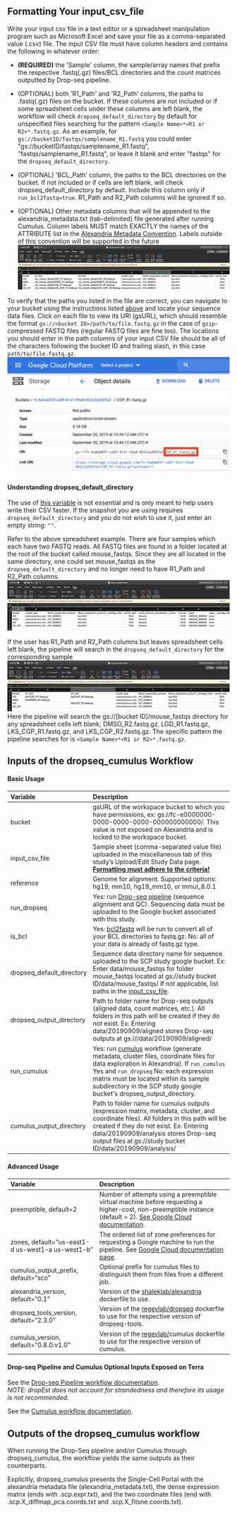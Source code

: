 ## Formatting Your input_csv_file

Write your input csv file in a text editor or a spreadsheet manipulation program such as Microsoft Excel and save your file as a comma-separated value (.csv) file. The input CSV file must have column headers and contains the following in whatever order:

* **(REQUIRED)** the 'Sample' column, the sample/array names that prefix the respective .fastq(.gz) files/BCL directories and the count matrices outputted by Drop-seq pipeline.

* (OPTIONAL) both 'R1_Path' and 'R2_Path' columns, the paths to .fastq(.gz) files on the bucket. If these columns are not included or if some spreadsheet cells under these columns are left blank, the workflow will check `dropseq_default_directory` by default for unspecified files searching for the pattern `<Sample Name>*<R1 or R2>*.fastq.gz`. As an example, for `gs://bucketID/fastqs/samplename_R1.fastq` you could enter "gs://bucketID/fastqs/samplename_R1.fastq", "fastqs/samplename_R1.fastq", or leave it blank and enter "fastqs" for the `dropseq_default_directory`.

* (OPTIONAL) 'BCL_Path' column, the paths to the BCL directories on the bucket. If not included or if cells are left blank, will check dropseq_default_directory by default. Include this column only if `run_bcl2fastq=true`. R1_Path and R2_Path columns will be ignored if so.

* (OPTIONAL) Other metadata columns that will be appended to the alexandria_metadata.txt (tab-delimited) file generated after running Cumulus. Column labels MUST match EXACTLY the names of the ATTRIBUTE list in the [Alexandria Metadata Convention](https://alexandria-scrna-data-library.readthedocs.io/en/latest/metadata/#the-alexandria-metadata-convention). Labels outside of this convention will be supported in the future ![](imgs/csv.png)

To verify that the paths you listed in the file are correct, you can navigate to your bucket using the instructions listed [above](https://alexandria-scrna-data-library.readthedocs.io/en/latest/terra/#3-add-your-sequence-data-and-input-csv-file) and locate your sequence data files. Click on each file to view its URI (gsURL), which should resemble the format `gs://<bucket ID>/path/to/file.fastq.gz` in the case of `gzip`-compressed FASTQ files (regular FASTQ files are fine too). The locations you should enter in the path columns of your input CSV file should be all of the characters following the bucket ID and trailing slash, in this case `path/to/file.fastq.gz`. ![](imgs/scp/bucket2.png)
  
#### Understanding dropseq_default_directory
The use of [this variable](https://alexandria-scrna-data-library.readthedocs.io/en/latest/dropseq_cumulus/#basic-usage) is not essential and is only meant to help users write their CSV faster. If the snapshot you are using requires `dropseq_default_directory` and you do not wish to use it, just enter an empty string: `""`.

Refer to the above spreadsheet example. There are four samples which each have two FASTQ reads. All FASTQ files are found in a folder located at the root of the bucket called mouse_fastqs. Since they are all located in the same directory, one could set mouse_fastqs as the `dropseq_default_directory` and no longer need to have R1_Path and R2_Path columns. ![](imgs/csv2.png) 
  
If the user has R1_Path and R2_Path columns but leaves spreadsheet cells left blank, the pipeline will search in the `dropseq_default_directory` for the corresponding sample ![](imgs/csv3.png)
Here the pipeline will search the gs://[bucket ID]/mouse_fastqs directory for any spreadsheet cells left blank; DMSO_R2.fastq.gz, LGD_R1.fastq.gz, LKS_CGP_R1.fastq.gz, and LKS_CGP_R2.fastq.gz. The specific pattern the pipeline searches for is `<Sample Name>*<R1 or R2>*.fastq.gz`.

## Inputs of the dropseq_cumulus Workflow
#### Basic Usage
**Variable**|**Description**
:-----------|:--------------
bucket | gsURL of the workspace bucket to which you have permissions, ex: gs://fc-e0000000-0000-0000-0000-000000000000/. This value is not exposed on Alexandria and is locked to the workspace bucket.
input\_csv\_file | Sample sheet (comma-separated value file) uploaded in the miscellaneous tab of this study’s Upload/Edit Study Data page. [**Formatting must adhere to the criteria!**](https://alexandria-scrna-data-library.readthedocs.io/en/latest/dropseq_cumulus/#formatting-your-input_csv_file) 
reference | Genome for alignment. Supported options: hg19, mm10, hg19_mm10, or mmul_8.0.1 
run\_dropseq | Yes: run [Drop-seq pipeline](https://cumulus-doc.readthedocs.io/en/latest/drop_seq.html) (sequence alignment and QC). Sequencing data must be uploaded to the Google bucket associated with this study.
is\_bcl | Yes: [bcl2fastq](https://support.illumina.com/content/dam/illumina-support/documents/documentation/software_documentation/bcl2fastq/bcl2fastq_letterbooklet_15038058brpmi.pdf) will be run to convert all of your BCL directories to fastq.gz. No: all of your data is already of fastq.gz type.
dropseq\_default\_directory | Sequence data directory name for sequence uploaded to the SCP study google bucket. Ex: Enter data/mouse_fastqs for folder mouse_fastqs located at gs://study bucket ID/data/mouse_fastqs/ If not applicable, list paths in the [input_csv_file](http://broad.io/alexandria-format). 
dropseq\_output\_directory | Path to folder name for Drop-seq outputs (aligned data, count matrices, etc.). All folders in this path will be created if they do not exist. Ex: Entering data/20190909/aligned stores Drop-seq outputs at gs:///data/20190909/aligned/
run\_cumulus | Yes: run [cumulus](https://cumulus-doc.readthedocs.io/en/latest/cumulus.html) workflow (generate metadata, cluster files, coordinate files for data exploration in Alexandria). If `run_cumulus` Yes and `run_dropseq` No: each expression matrix must be located within its sample subdirectory in the SCP study google bucket's dropseq_output_directory.
cumulus\_output\_directory | Path to folder name for cumulus outputs (expression matrix, metadata, cluster, and coordinate files). All folders in this path will be created if they do not exist. Ex: Entering data/20190909/analysis stores Drop-seq output files at gs://study bucket ID/data/20190909/analysis/

#### Advanced Usage
**Variable**|**Description**
:-----------|:--------------
preemptible, default=2 | Number of attempts using a preemptible virtual machine before requesting a higher-cost, non-preemptible instance (default = 2). [See Google Cloud documentation](https://cloud.google.com/preemptible-vms/).
zones, default=“us-east1-d us-west1-a us-west1-b” | The ordered list of zone preferences for requesting a Google machine to run the pipeline. See [Google Cloud documentation page](https://cloud.google.com/compute/docs/regions-zones/).
cumulus\_output\_prefix, default=“sco” | Optional prefix for cumulus files to distinguish them from files from a different job.
alexandria\_version, default=“0.1” | Version of the [shaleklab/alexandria](https://hub.docker.com/r/shaleklab/alexandria/tags) dockerfile to use. 
dropseq\_tools\_version, default=“2.3.0” | Version of the [regevlab/dropseq](https://hub.docker.com/r/regevlab/dropseq/tags) dockerfile to use for the respective version of dropseq-tools. 
cumulus\_version, default=“0.8.0:v1.0” | Version of the [regevlab/](https://hub.docker.com/u/regevlab)cumulus dockerfile to use for the respective version of cumulus. 

#### Drop-seq Pipeline and Cumulus Optional Inputs Exposed on Terra

See the [Drop-seq Pipeline workflow documentation](https://cumulus-doc.readthedocs.io/en/latest/drop_seq.html#inputs).  
*NOTE: dropEst does not account for strandedness and therefore its usage is not recommended.*
  
See the [Cumulus workflow documentation](https://cumulus-doc.readthedocs.io/en/latest/cumulus.html#aggregate-matrix).

## Outputs of the dropseq_cumulus workflow

When running the Drop-Seq pipeline and/or Cumulus through dropseq_cumulus, the workflow yields the same outputs as their counterparts.
  
Explicitly, dropseq_cumulus presents the Single-Cell Portal with the alexandria metadata file (alexandria_metadata.txt), the dense expression matrix (ends with .scp.expr.txt), and the two coordinate files (end with .scp.X_diffmap_pca.coords.txt and .scp.X_fitsne.coords.txt).
  

